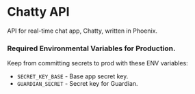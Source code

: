 # Chatty API

API for real-time chat app, Chatty, written in Phoenix.

### Required Environmental Variables for Production.

Keep from committing secrets to prod with these ENV variables:

+ `SECRET_KEY_BASE` - Base app secret key.
+ `GUARDIAN_SECRET` - Secret key for Guardian.
